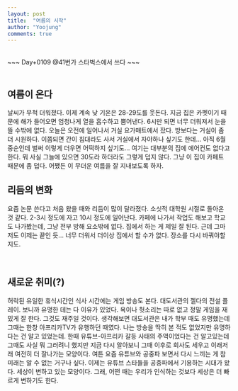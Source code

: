 ```yaml
---
layout: post
title:  "여름의 시작"
author: "Yoojung"
comments: true
---
```

<br>
~~~
Day+0109 @41번가 스타벅스에서 쓰다
~~~

<br>
<br>

## 여름이 온다
날씨가 무척 더워졌다. 이제 계속 낮 기온은 28-29도를 웃돈다. 지금 집은 카펫이기 때문에 해가 들어오면 엄청나게 열을 흡수하고 뿜어낸다. 6시만 되면 너무 더워져서 눈을 뜰 수밖에 없다. 오늘은 오전에 일어나서 거실 요가매트에서 잤다. 방보다는 거실이 좀 더 시원하다. 이쯤되면 간이 침대라도 사서 거실에서 자야하나 싶기도 한데... 아직 6월 중순인데 벌써 이렇게 더우면 어떡하지 싶기도... 여기는 대부분의 집에 에어컨도 없다고 한다. 뭐 사실 그늘에 있으면 30도라 하더라도 그렇게 덥지 않다. 그냥 이 집이 카페트 때문에 좀 덥다. 어쨌든 이 무더운 여름을 잘 지내보도록 하자.
<br>

## 리듬의 변화
요즘 논문 쓴다고 처음 왔을 때와 리듬이 많이 달라졌다. 소싯적 대학원 시절로 돌아온 것 같다. 2-3시 정도에 자고 10시 정도에 일어난다. 카페에 나가서 작업도 해보고 학교도 나가봤는데, 그냥 전부 방해 요소밖에 없다. 집에서 하는 게 제일 잘 된다. 근데 그마저도 이제는 끝인 듯... 너무 더워서 더이상 집에서 할 수가 없다. 장소를 다시 바꿔야할지도. 

<br>

## 새로운 취미(?)
허락된 유일한 휴식시간인 식사 시간에는 게임 방송도 본다. 대도서관의 젤다의 전설 플레이. 보니까 유명한 데는 다 이유가 있었다. 욕이나 헛소리는 따로 없고 정말 게임을 재밌게 잘 한다. 그것도 재주일 것이다. 생각해보면 대도서관은 내가 학부 때도 유명했는데 그때는 한창 아프리카TV가 유행하던 때였다. 나는 방송을 딱히 본 적도 없었지만 유명하다는 건 알고 있었는데. 한때 유튜브-아프리카 갈등 사태의 주역이었다는 건 알고있는데 그때도 사실 뭐 그러려니 했지만 지금 다시 알아보니 그때 이후로 회사도 세우고 이래저래 여전히 더 잘나가는 모양이다. 여튼 요즘 유튜브와 공중파 보면서 다시 느끼는 게 참 미래는 알 수 없는 거구나 싶다. 이제는 유튜브 스타들을 공중파에서 기용하는 시대가 왔다. 세상이 변하고 있는 모양이다. 그래, 어떤 때는 우리가 인식하는 것보다 세상은 더 빠르게 변하기도 한다. 
<br>
